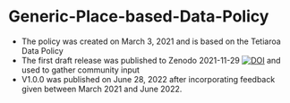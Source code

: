# Generic-Place-based-Data-Policy
- The policy was created on March 3, 2021 and is based on the Tetiaroa Data Policy
- The first draft release was published to Zenodo 2021-11-29 [![DOI](https://zenodo.org/badge/DOI/10.5281/zenodo.5781442.svg)](https://doi.org/10.5281/zenodo.5781442) and used to gather community input  
- V1.0.0 was published on June 28, 2022 after incorporating feedback given between March 2021 and June 2022. 
